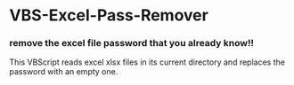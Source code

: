 # VBS-Excel-Pass-Remover
### remove the excel file password that you already know!!

This VBScript reads excel xlsx files in its current
directory and replaces the password with an empty one.

